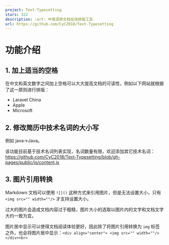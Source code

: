 ```yaml
---
project: Text-Typesetting
stars: 322
description: :art: 中英混排文档在线排版工具
url: https://github.com/CyC2018/Text-Typesetting
---
```


功能介绍
====

1\. 加上适当的空格
-----------

在中文和英文数字之间加上空格可以大大提高文档的可读性，例如以下网站就根据了这一原则进行排版：

-   Laravel China
-   Apple
-   Microsoft

2\. 修改简历中技术名词的大小写
-----------------

例如 java->Java。

该功能目前基于技术名词列表实现，名词数量有限，欢迎添加其它技术名词：https://github.com/CyC2018/Text-Typesetting/blob/gh-pages/public/js/content.js

3\. 图片引用转换
----------

Markdown 文档可以使用 `![]()` 这种方式来引用图片，但是无法设置大小，只有 `<img src="" width=""/>` 才支持设置大小。

过大的图片会造成文档内容过于粗糙，图片大小的选取以图片内的文字和文档文字大约一致为宜。

图片居中显示可以使得文档阅读体验更好，因此除了将图片引用转换为 `img` 标签之外，也会将图片居中显示：`<div align="center"> <img src="" width=""/> </div><br>`
